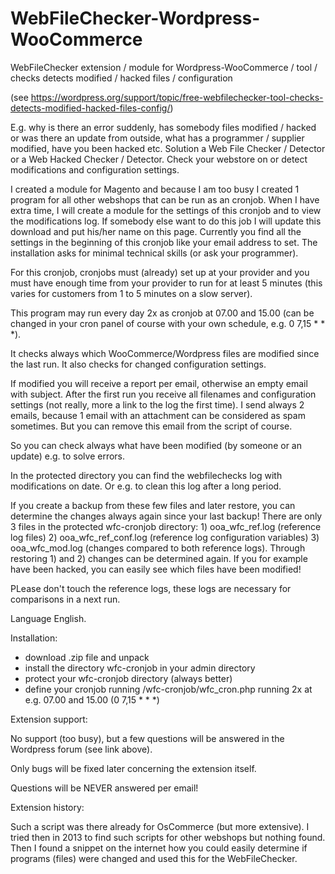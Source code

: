 # WebFileChecker-Wordpress-WooCommerce

WebFileChecker extension / module for Wordpress-WooCommerce / tool / checks detects modified / hacked files / configuration

(see https://wordpress.org/support/topic/free-webfilechecker-tool-checks-detects-modified-hacked-files-config/)

E.g. why is there an error suddenly, has somebody files modified / hacked or was there an update from outside, what has a programmer / supplier modified, have you been hacked etc. Solution a Web File Checker / Detector or a Web Hacked Checker / Detector. Check your webstore on or detect modifications and configuration settings.

I created a module for Magento and because I am too busy I created 1 program for all other webshops that can be run as an cronjob. When I have extra time, I will create a module for the settings of this cronjob and to view the modifications log. If somebody else want to do this job I will update this download and put his/her name on this page. Currently you find all the settings in the beginning of this cronjob like your email address to set. The installation asks for minimal technical skills (or ask your programmer).   

For this cronjob, cronjobs must (already) set up at your provider and you must have enough time from your provider to run for at least 5 minutes (this varies for customers from 1 to 5 minutes on a slow server).

This program may run every day 2x as cronjob at 07.00 and 15.00 (can be changed in your cron panel of course with your own schedule, e.g. 0 7,15 * * *).

It checks always which WooCommerce/Wordpress files are modified since the last run. It also checks for changed configuration settings.

If modified you will receive a report per email, otherwise an empty email with subject. After the first run you receive all filenames and configuration settings (not really, more a link to the log the first time). I send always 2 emails, because 1 email with an attachment can be considered as spam sometimes. But you can remove this email from the script of course.

So you can check always what have been modified (by someone or an update) e.g. to solve errors.

In the protected directory you can find the webfilechecks log with modifications on date. Or e.g. to clean this log after a long period.

If you create a backup from these few files and later restore, you can determine the changes always again since your last backup! There are only 3 files in the protected wfc-cronjob directory: 1) ooa_wfc_ref.log (reference log files) 2) ooa_wfc_ref_conf.log (reference log configuration variables) 3) ooa_wfc_mod.log (changes compared to both reference logs). Through restoring 1) and 2) changes can be determined again. If you for example have been hacked, you can easily see which files have been modified!

PLease don't touch the reference logs, these logs are necessary for comparisons in a next run.

Language English.


Installation:

- download .zip file and unpack
- install the directory wfc-cronjob in your admin directory
- protect your wfc-cronjob directory (always better)
- define your cronjob running /wfc-cronjob/wfc_cron.php running 2x at e.g. 07.00 and 15.00 (0 7,15 * * *)  


Extension support:

No support (too busy), but a few questions will be answered in the Wordpress forum (see link above).

Only bugs will be fixed later concerning the extension itself.

Questions will be NEVER answered per email!


Extension history:

Such a script was there already for OsCommerce (but more extensive). I tried then in 2013 to find such scripts for other webshops but nothing found. Then I found a snippet on the internet how you could easily determine if programs (files) were changed and used this for the WebFileChecker.
